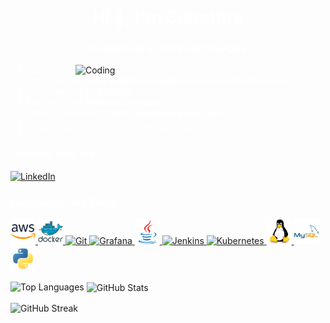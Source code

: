 <!-- Main Container with Background Image -->

<h1 align="center" style="color: white;">Hi 👋, I'm Subathra</h1>
<h3 align="center" style="color: white;">Passionate in AWS and DevOps </h3>
<img align="right" alt="Coding" width="400" src="https://st.depositphotos.com/57404040/61008/i/450/depositphotos_610081562-stock-photo-platform-engineering-concept-practice-designing.jpg">
<!-- Summary Section -->
<p style="color: white;">
  - 🌱 I’m currently learning <strong>AWS Solution Architect Associate Certification</strong><br>
  - 📝 I write articles on <a href="https://medium.com/" style="color: white; text-decoration: underline;">Medium</a><br>
  - 💬 Ask me about <strong>AWS and DevOps</strong><br>
  - 📫 How to reach me <strong>12288.subathra@gmail.com</strong><br>
  - 📄 Know about my experiences <a href="https://drive.google.com/file/d/1iM2ogk6Z7_IGmbmqP-ReeLwH9B_ksHuT/view?usp=sharing" style="color: white; text-decoration: underline;">My Resume</a>
</p>

<!-- Connect with Me Section -->
<h3 align="left" style="color: white;">Connect with me:</h3>
<p align="left">
  <a href="https://www.linkedin.com/in/subathra-t-618341237?utm_source=share&utm_campaign=share_via&utm_content=profile&utm_medium=android_app" target="_blank">
    <img align="center" src="https://cdn.jsdelivr.net/npm/simple-icons@v3/icons/linkedin.svg" alt="LinkedIn" height="30" width="40" />
  </a>
  
</p>

<!-- Languages and Tools Section -->
<h3 align="left" style="color: white;">Languages and Tools:</h3>
<p align="left"> 
  <a href="https://aws.amazon.com" target="_blank" rel="noreferrer"> 
    <img src="https://raw.githubusercontent.com/devicons/devicon/master/icons/amazonwebservices/amazonwebservices-original-wordmark.svg" alt="AWS" width="40" height="40"/> 
  </a> 
  <a href="https://www.docker.com/" target="_blank" rel="noreferrer"> 
    <img src="https://raw.githubusercontent.com/devicons/devicon/master/icons/docker/docker-original-wordmark.svg" alt="Docker" width="40" height="40"/> 
  </a> 
  <a href="https://git-scm.com/" target="_blank" rel="noreferrer"> 
    <img src="https://www.vectorlogo.zone/logos/git-scm/git-scm-icon.svg" alt="Git" width="40" height="40"/> 
  </a> 
  <a href="https://grafana.com" target="_blank" rel="noreferrer"> 
    <img src="https://www.vectorlogo.zone/logos/grafana/grafana-icon.svg" alt="Grafana" width="40" height="40"/> 
  </a> 
  <a href="https://www.java.com" target="_blank" rel="noreferrer"> 
    <img src="https://raw.githubusercontent.com/devicons/devicon/master/icons/java/java-original.svg" alt="Java" width="40" height="40"/> 
  </a> 
  <a href="https://www.jenkins.io" target="_blank" rel="noreferrer"> 
    <img src="https://www.vectorlogo.zone/logos/jenkins/jenkins-icon.svg" alt="Jenkins" width="40" height="40"/> 
  </a> 
  <a href="https://kubernetes.io" target="_blank" rel="noreferrer"> 
    <img src="https://www.vectorlogo.zone/logos/kubernetes/kubernetes-icon.svg" alt="Kubernetes" width="40" height="40"/> 
  </a> 
  <a href="https://www.linux.org/" target="_blank" rel="noreferrer"> 
    <img src="https://raw.githubusercontent.com/devicons/devicon/master/icons/linux/linux-original.svg" alt="Linux" width="40" height="40"/> 
  </a> 
  <a href="https://www.mysql.com/" target="_blank" rel="noreferrer"> 
    <img src="https://raw.githubusercontent.com/devicons/devicon/master/icons/mysql/mysql-original-wordmark.svg" alt="MySQL" width="40" height="40"/> 
  </a> 
  <a href="https://www.python.org" target="_blank" rel="noreferrer"> 
    <img src="https://raw.githubusercontent.com/devicons/devicon/master/icons/python/python-original.svg" alt="Python" width="40" height="40"/> 
  </a> 
</p>

<!-- GitHub Stats Section -->
<p><img align="left" src="https://github-readme-stats.vercel.app/api/top-langs?username=subathrat2021csbs&show_icons=true&locale=en&layout=compact" alt="Top Languages" /></p>

<p>&nbsp;<img align="center" src="https://github-readme-stats.vercel.app/api?username=subathrat2021csbs&show_icons=true&locale=en" alt="GitHub Stats" /></p>

<p><img align="center" src="https://github-readme-streak-stats.herokuapp.com/?user=subathrat2021csbs&" alt="GitHub Streak" /></p>

</div>
